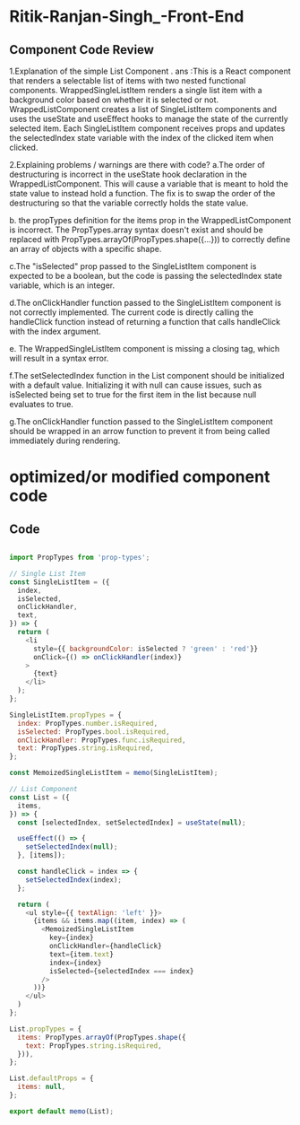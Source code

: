 # Ritik-Ranjan-Singh_-Front-End

##  Component Code Review

1.Explanation of the simple List Component .
ans :This is a React component that renders a selectable list of items with two nested functional components. WrappedSingleListItem renders a single list item with a background color based on whether it is selected or not. WrappedListComponent creates a list of SingleListItem components and uses the useState and useEffect hooks to manage the state of the currently selected item. Each SingleListItem component receives props and updates the selectedIndex state variable with the index of the clicked item when clicked.

2.Explaining  problems / warnings are there with code?
a.The order of destructuring is incorrect in the useState hook declaration in the WrappedListComponent. This will cause a variable that is meant to hold the state value to instead hold a function. The fix is to swap the order of the destructuring so that the variable correctly holds the state value.

b. the propTypes definition for the items prop in the WrappedListComponent is incorrect. The PropTypes.array syntax doesn't exist and should be replaced with PropTypes.arrayOf(PropTypes.shape({...})) to correctly define an array of objects with a specific shape.

c.The "isSelected" prop passed to the SingleListItem component is expected to be a boolean, but the code is passing the selectedIndex state variable, which is an integer. 

d.The onClickHandler function passed to the SingleListItem component is not correctly implemented. The current code is directly calling the handleClick function instead of returning a function that calls handleClick with the index argument.

e. The WrappedSingleListItem component is missing a closing </li> tag, which will result in a syntax error.

f.The setSelectedIndex function in the List component should be initialized with a default value. Initializing it with null can cause issues, such as isSelected being set to true for the first item in the list because null evaluates to true.

g.The onClickHandler function passed to the SingleListItem component should be wrapped in an arrow function to prevent it from being called immediately during rendering.

# optimized/or  modified  component code
## Code

```javascript

import PropTypes from 'prop-types';

// Single List Item
const SingleListItem = ({
  index,
  isSelected,
  onClickHandler,
  text,
}) => {
  return (
    <li
      style={{ backgroundColor: isSelected ? 'green' : 'red'}}
      onClick={() => onClickHandler(index)}
    >
      {text}
    </li>
  );
};

SingleListItem.propTypes = {
  index: PropTypes.number.isRequired,
  isSelected: PropTypes.bool.isRequired,
  onClickHandler: PropTypes.func.isRequired,
  text: PropTypes.string.isRequired,
};

const MemoizedSingleListItem = memo(SingleListItem);

// List Component
const List = ({
  items,
}) => {
  const [selectedIndex, setSelectedIndex] = useState(null);

  useEffect(() => {
    setSelectedIndex(null);
  }, [items]);

  const handleClick = index => {
    setSelectedIndex(index);
  };

  return (
    <ul style={{ textAlign: 'left' }}>
      {items && items.map((item, index) => (
        <MemoizedSingleListItem
          key={index}
          onClickHandler={handleClick}
          text={item.text}
          index={index}
          isSelected={selectedIndex === index}
        />
      ))}
    </ul>
  )
};

List.propTypes = {
  items: PropTypes.arrayOf(PropTypes.shape({
    text: PropTypes.string.isRequired,
  })),
};

List.defaultProps = {
  items: null,
};

export default memo(List);


```
